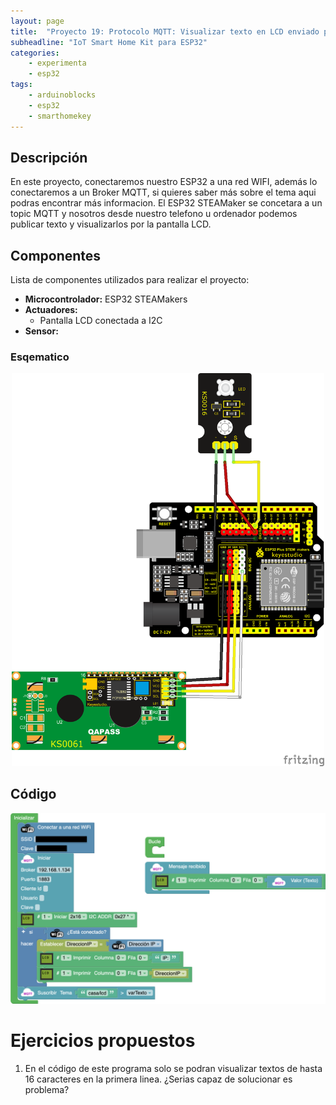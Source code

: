 ```yaml
---
layout: page
title:  "Proyecto 19: Protocolo MQTT: Visualizar texto en LCD enviado por MQTT"
subheadline: "IoT Smart Home Kit para ESP32"
categories:
    - experimenta
    - esp32
tags:
    - arduinoblocks
    - esp32
    - smarthomekey
---
```


## Descripción
En este proyecto, conectaremos nuestro ESP32 a una red WIFI, además lo conectaremos a un Broker MQTT, si quieres saber más sobre el tema aqui podras encontrar más informacion. El ESP32 STEAMaker se concetara a un topic MQTT y nosotros desde nuestro telefono u ordenador podemos publicar texto y visualizarlos por la pantalla LCD.
## Componentes
Lista de componentes utilizados para realizar el proyecto:
- **Microcontrolador:** ESP32 STEAMakers
- **Actuadores:**
    - Pantalla LCD conectada a I2C
- **Sensor:**
    

### Esqematico 
<p align="center">
    <img src="/images/experimenta/esp32/Proyectos/P16_Esquematico.png" alt="Proyecto 1" width="500"/>
</p>

## Código 
<p align="center">
    <img src="/images/experimenta/esp32/Proyectos/Proyecto19.png" alt="Proyecto 8" width="700"/>
</p>

# Ejercicios propuestos 

1. En el código de este programa solo se podran visualizar textos de hasta 16 caracteres en la primera linea. ¿Serias capaz de solucionar es problema?
